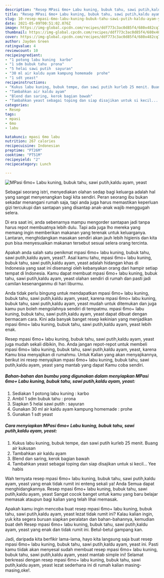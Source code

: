 ```yaml
---
description: "Resep MPasi 6mo+ Labu kuning, bubuk tahu, sawi putih,kaldu ayam, yeast yang lezat Untuk Jualan"
title: "Resep MPasi 6mo+ Labu kuning, bubuk tahu, sawi putih,kaldu ayam, yeast yang lezat Untuk Jualan"
slug: 10-resep-mpasi-6mo-labu-kuning-bubuk-tahu-sawi-putih-kaldu-ayam-yeast-yang-lezat-untuk-jualan
date: 2021-05-09T00:51:02.076Z
image: https://img-global.cpcdn.com/recipes/ddf773c3ac0d85f4/680x482cq70/mpasi-6mo-labu-kuning-bubuk-tahu-sawi-putihkaldu-ayam-yeast-foto-resep-utama.jpg
thumbnail: https://img-global.cpcdn.com/recipes/ddf773c3ac0d85f4/680x482cq70/mpasi-6mo-labu-kuning-bubuk-tahu-sawi-putihkaldu-ayam-yeast-foto-resep-utama.jpg
cover: https://img-global.cpcdn.com/recipes/ddf773c3ac0d85f4/680x482cq70/mpasi-6mo-labu-kuning-bubuk-tahu-sawi-putihkaldu-ayam-yeast-foto-resep-utama.jpg
author: Jayden Green
ratingvalue: 4
reviewcount: 10
recipeingredient:
- "1 potong labu kuning  karbo"
- "1 sdm bubuk tahu  prona"
- "5 helai sawi putih  sayuran"
- "30 ml air kaldu ayam kampung homemade  prohe"
- "1 sdt yeast"
recipeinstructions:
- "Kukus labu kuning, bubuk tempe, dan sawi putih kurleb 25 menit. Buang air kukusan"
- "Tambahkan air kaldu ayam"
- "Blend dan saring, kerok bagian bawah"
- "Tambahkan yeast sebagai toping dan siap disajikan untuk si kecil... Yee habis"
categories:
- Resep
tags:
- mpasi
- 6mo
- labu

katakunci: mpasi 6mo labu 
nutrition: 267 calories
recipecuisine: Indonesian
preptime: "PT26M"
cooktime: "PT51M"
recipeyield: "2"
recipecategory: Lunch

---
```



![MPasi 6mo+ Labu kuning, bubuk tahu, sawi putih,kaldu ayam, yeast](https://img-global.cpcdn.com/recipes/ddf773c3ac0d85f4/680x482cq70/mpasi-6mo-labu-kuning-bubuk-tahu-sawi-putihkaldu-ayam-yeast-foto-resep-utama.jpg)

Sebagai seorang istri, menyediakan olahan sedap bagi keluarga adalah hal yang sangat menyenangkan bagi kita sendiri. Peran seorang ibu bukan sekadar menangani rumah saja, tapi anda juga harus memastikan keperluan gizi tercukupi dan santapan yang disantap anak-anak wajib menggugah selera.

Di era  saat ini, anda sebenarnya mampu mengorder santapan jadi tanpa harus repot membuatnya lebih dulu. Tapi ada juga lho mereka yang memang ingin memberikan makanan yang terenak untuk keluarganya. Lantaran, menghidangkan masakan sendiri akan jauh lebih higienis dan kita pun bisa menyesuaikan makanan tersebut sesuai selera orang tercinta. 



Apakah anda salah satu penikmat mpasi 6mo+ labu kuning, bubuk tahu, sawi putih,kaldu ayam, yeast?. Asal kamu tahu, mpasi 6mo+ labu kuning, bubuk tahu, sawi putih,kaldu ayam, yeast adalah hidangan khas di Indonesia yang saat ini disenangi oleh kebanyakan orang dari hampir setiap tempat di Indonesia. Kamu dapat membuat mpasi 6mo+ labu kuning, bubuk tahu, sawi putih,kaldu ayam, yeast olahan sendiri di rumah dan pasti jadi camilan kesenanganmu di hari liburmu.

Anda tidak perlu bingung untuk mendapatkan mpasi 6mo+ labu kuning, bubuk tahu, sawi putih,kaldu ayam, yeast, karena mpasi 6mo+ labu kuning, bubuk tahu, sawi putih,kaldu ayam, yeast mudah untuk ditemukan dan juga kamu pun boleh mengolahnya sendiri di tempatmu. mpasi 6mo+ labu kuning, bubuk tahu, sawi putih,kaldu ayam, yeast dapat dibuat dengan bermacam cara. Kini ada banyak banget resep kekinian yang menjadikan mpasi 6mo+ labu kuning, bubuk tahu, sawi putih,kaldu ayam, yeast lebih enak.

Resep mpasi 6mo+ labu kuning, bubuk tahu, sawi putih,kaldu ayam, yeast juga mudah sekali dibikin, lho. Anda jangan repot-repot untuk membeli mpasi 6mo+ labu kuning, bubuk tahu, sawi putih,kaldu ayam, yeast, karena Kamu bisa menyajikan di rumahmu. Untuk Kalian yang akan menyajikannya, berikut ini resep menyajikan mpasi 6mo+ labu kuning, bubuk tahu, sawi putih,kaldu ayam, yeast yang mantab yang dapat Kamu coba sendiri.

<!--inarticleads1-->

##### Bahan-bahan dan bumbu yang digunakan dalam menyiapkan MPasi 6mo+ Labu kuning, bubuk tahu, sawi putih,kaldu ayam, yeast:

1. Sediakan 1 potong labu kuning : karbo
1. Ambil 1 sdm bubuk tahu : prona
1. Siapkan 5 helai sawi putih : sayuran
1. Gunakan 30 ml air kaldu ayam kampung homemade : prohe
1. Gunakan 1 sdt yeast




<!--inarticleads2-->

##### Cara menyiapkan MPasi 6mo+ Labu kuning, bubuk tahu, sawi putih,kaldu ayam, yeast:

1. Kukus labu kuning, bubuk tempe, dan sawi putih kurleb 25 menit. Buang air kukusan
1. Tambahkan air kaldu ayam
1. Blend dan saring, kerok bagian bawah
1. Tambahkan yeast sebagai toping dan siap disajikan untuk si kecil... Yee habis




Wah ternyata resep mpasi 6mo+ labu kuning, bubuk tahu, sawi putih,kaldu ayam, yeast yang enak tidak rumit ini enteng sekali ya! Anda Semua dapat menghidangkannya. Resep mpasi 6mo+ labu kuning, bubuk tahu, sawi putih,kaldu ayam, yeast Sangat cocok banget untuk kamu yang baru belajar memasak ataupun bagi kalian yang telah lihai memasak.

Apakah kamu ingin mencoba buat resep mpasi 6mo+ labu kuning, bubuk tahu, sawi putih,kaldu ayam, yeast lezat tidak rumit ini? Kalau kalian ingin, yuk kita segera buruan siapkan peralatan dan bahan-bahannya, kemudian buat deh Resep mpasi 6mo+ labu kuning, bubuk tahu, sawi putih,kaldu ayam, yeast yang enak dan tidak rumit ini. Betul-betul gampang kan. 

Jadi, daripada kita berfikir lama-lama, hayo kita langsung saja buat resep mpasi 6mo+ labu kuning, bubuk tahu, sawi putih,kaldu ayam, yeast ini. Pasti kamu tiidak akan menyesal sudah membuat resep mpasi 6mo+ labu kuning, bubuk tahu, sawi putih,kaldu ayam, yeast mantab simple ini! Selamat berkreasi dengan resep mpasi 6mo+ labu kuning, bubuk tahu, sawi putih,kaldu ayam, yeast lezat sederhana ini di rumah kalian masing-masing,oke!.

